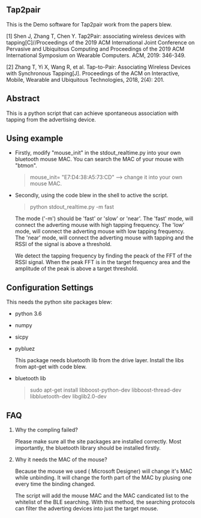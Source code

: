 ## Tap2pair
This is the Demo software for Tap2pair work from the papers blew.

[1] Shen J, Zhang T, Chen Y. Tap2Pair: associating wireless devices with tapping[C]//Proceedings of the 2019 ACM International Joint Conference on Pervasive and Ubiquitous Computing and Proceedings of the 2019 ACM International Symposium on Wearable Computers. ACM, 2019: 346-349.

[2] Zhang T, Yi X, Wang R, et al. Tap-to-Pair: Associating Wireless Devices with Synchronous Tapping[J]. Proceedings of the ACM on Interactive, Mobile, Wearable and Ubiquitous Technologies, 2018, 2(4): 201.

## Abstract
This is a python script that can achieve spontaneous association with tapping from the advertising device.

## Using example
- Firstly, modify "mouse_init" in the stdout_realtime.py into your own bluetooth mouse MAC. You can search the MAC of your mouse with "btmon".

    > mouse_init= "E7:D4:38:A5:73:CD"  --> change it into your own mouse MAC.

- Secondly, using the code blew in the shell to active the script. 

     > python stdout_realtime.py -m fast

    The mode ('-m') should be 'fast' or 'slow' or 'near'. The 'fast' mode, will connect the adverting mouse with high tapping frequency. The 'low' mode, will connect the adverting mouse with low tapping frequency. The 'near' mode, will connect the adverting mouse with tapping and the RSSI of the signal is above a threshold. 

    We detect the tapping frequency by finding the peack of the FFT of the RSSI signal. When the peak FFT is in the target frequency area and the amplitude of the peak is above a target threshold. 


## Configuration Settings
This needs the python site packages blew:
- python 3.6
- numpy 
- sicpy
- pybluez
    
    This package needs bluetooth lib from the drive layer. Install the libs from apt-get with code blew.

- bluetooth lib 
    
    > sudo apt-get install libboost-python-dev libboost-thread-dev libbluetooth-dev libglib2.0-dev


## FAQ
1. Why the compling failed?
    
    Please make sure all the site packages are installed correctly. Most importantly, the bluetooth library should be installed firstly.

2. Why it needs the MAC of the mouse?

    Because the mouse we used ( Microsoft Designer) will change it's MAC while unbinding. It will change the forth part of the MAC by plusing one every time the binding changed.
    
    The script will add the mouse MAC and the MAC candicated list to the whitelist of the BLE searching. With this method, the searching protocols can filter the adverting devices into just the target mouse.



